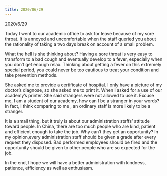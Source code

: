 ```yaml
---
title: 2020/06/29
---
```


2020/6/29

Today I went to our academic office to ask for leave because of my sore throat. It is annoyed and uncomfortable when the staff queried you about the rationality of taking a two days break on account of a small problem.

What the hell is she thinking about? Having a sore throat is very easy to transform to a bad cough and eventually develop to a fever, especially when you don’t get enough relax. Thinking about getting a fever on this extremely special period, you could never be too cautious to treat your condition and take prevention methods.

She asked me to provide a certificate of hospital. I only have a picture of my doctor’s diagnose, so she asked me to print it. When I asked for a use of our academy’s printer. She said strangers were not allowed to use it. Excuse me, I am a student of our academy, how can I be a stranger in your words? In fact, I think comparing to me , an ordinary staff is more likely to be a stranger.

It is a small thing, but it truly is about our administration staffs’ attitude toward people. In China, there are too much people who are kind, patient and efficient enough to take the job. Why can’t they get an opportunity? In my opinion,every administration staff should be given a grade after every request they disposed. Bad performed employees should be fired and the opportunity should be given to other people who are so expected for the job.

In the end, I hope we will have a better administration with kindness, patience, efficiency as well as enthusiasm.